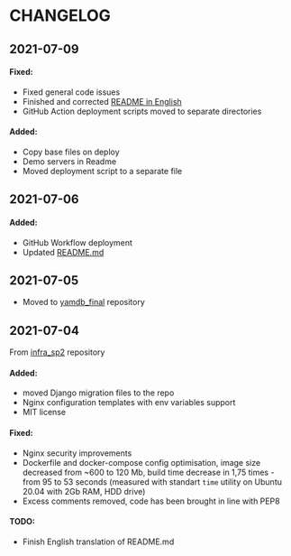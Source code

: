 # CHANGELOG

## 2021-07-09

#### Fixed:
 - Fixed general code issues
 - Finished and corrected [README in English](/README-en.md)
 - GitHub Action deployment scripts moved to separate directories
 
#### Added:
 - Copy base files on deploy
 - Demo servers in Readme
 - Moved deployment script to a separate file
 
## 2021-07-06
#### Added:
 - GitHub Workflow deployment
 - Updated [README.md](README.md)

## 2021-07-05
 - Moved to [yamdb_final](https://github.com/andyi95/yamdb_final) repository

## 2021-07-04
From [infra_sp2](https://github.com/andyi95/infra_sp2) repository
#### Added:

 - moved Django migration files to the repo
 - Nginx configuration templates with env variables support
 - MIT license


#### Fixed:

 - Nginx security improvements
 - Dockerfile and docker-compose config optimisation, image size decreased from ~600 to 120 Mb, build time decrease in 1,75 times - from 95 to 53 seconds (measured with standart `time` utility  on Ubuntu 20.04 with 2Gb RAM, HDD drive)
 - Excess comments removed, code has been brought in line with PEP8

 
#### TODO:

 - Finish English translation of README.md
